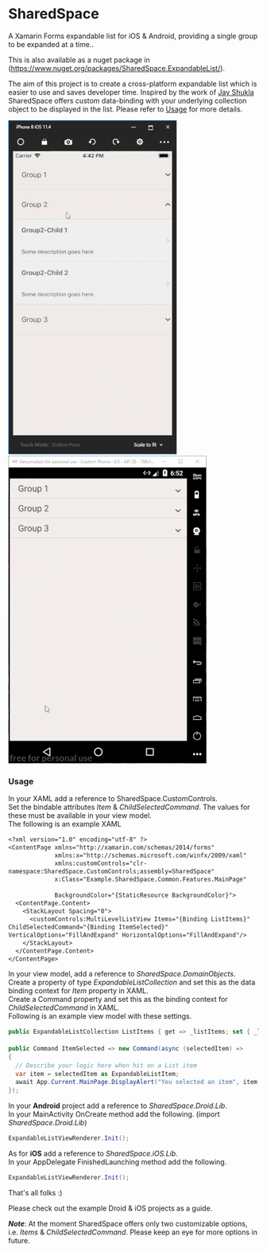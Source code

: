 # SharedSpace
A Xamarin Forms expandable list for iOS &amp; Android, providing a single group to be expanded at a time..    

This is also available as a nuget package in (https://www.nuget.org/packages/SharedSpace.ExpandableList/).  

The aim of this project is to create a cross-platform expandable list which is easier to use and saves developer time. Inspired by the work of [Jay Shukla](https://github.com/shuklajay/CollapseListView-in-xamarin.forms) SharedSpace offers custom data-binding with your underlying collection object to be displayed in the list. Please refer to [Usage](#usage) for more details.   

![demo](sharedspace-expandable-list-resize.gif)    ![demo](sharedspace-expandable-list-android-resize.gif)  

<a name="usage"></a>
### Usage  

In your XAML add a reference to SharedSpace.CustomControls.    
Set the bindable attributes *Item* & *ChildSelectedCommand*. The values for these must be available in your view model.   
The following is an example XAML  

```
<?xml version="1.0" encoding="utf-8" ?>
<ContentPage xmlns="http://xamarin.com/schemas/2014/forms"
             xmlns:x="http://schemas.microsoft.com/winfx/2009/xaml"
             xmlns:customControls="clr-namespace:SharedSpace.CustomControls;assembly=SharedSpace"
             x:Class="Example.SharedSpace.Common.Features.MainPage"
             
             BackgroundColor="{StaticResource BackgroundColor}">
  <ContentPage.Content>
    <StackLayout Spacing="0">
      <customControls:MultiLevelListView Items="{Binding ListItems}" ChildSelectedCommand="{Binding ItemSelected}" VerticalOptions="FillAndExpand" HorizontalOptions="FillAndExpand"/>
    </StackLayout>
  </ContentPage.Content>
</ContentPage>
```  


In your view model, add a reference to *SharedSpace.DomainObjects*.   
Create a property of type *ExpandableListCollection* and set this as the data binding context for *Item* property in XAML.  
Create a Command property and set this as the binding context for *ChildSelectedCommand* in XAML.  
Following is an example view model with these settings.   
```csharp
public ExpandableListCollection ListItems { get => _listItems; set { _listItems = value; RaisePropertyChanged("ListItems"); } }

public Command ItemSelected => new Command(async (selectedItem) =>
{
  // Describe your logic here when hit on a List item
  var item = selectedItem as ExpandableListItem;
  await App.Current.MainPage.DisplayAlert("You selected an item", item.Name, "Cancel");
});
```  

In your **Android** project add a reference to *SharedSpace.Droid.Lib*.  
In your MainActivity OnCreate method add the following. (import *SharedSpace.Droid.Lib*)   
```csharp 
ExpandableListViewRenderer.Init();
```  

As for **iOS** add a reference to *SharedSpace.iOS.Lib*.  
In your AppDelegate FinishedLaunching method add the following.  
```csharp 
ExpandableListViewRenderer.Init();
```  

That's all folks :) 

Please check out the example Droid & iOS projects as a guide. 

***Note***: At the moment SharedSpace offers only two customizable options, i.e. *Items* & *ChildSelectedCommand*. Please keep an eye for more options in future. 
